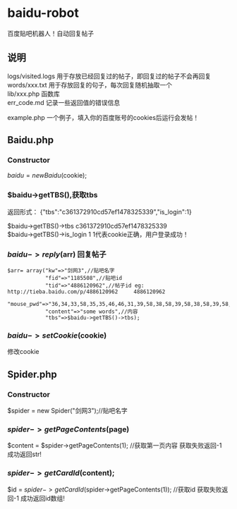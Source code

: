 # baidu-robot
百度贴吧机器人！自动回复帖子

## 说明
logs/visited.logs 用于存放已经回复过的帖子，即回复过的帖子不会再回复      
words/xxx.txt   用于存放回复的句子，每次回复随机抽取一个              
lib/xxx.php 函数库     
err_code.md 记录一些返回值的错误信息             

example.php 一个例子，填入你的百度账号的cookies后运行会发帖！  

## Baidu.php

###  Constructor
$baidu = new Baidu($cookie);

### $baidu->getTBS(),获取tbs
返回形式：
{"tbs":"c361372910cd57ef1478325339","is_login":1}      

$baidu->getTBS()->tbs  c361372910cd57ef1478325339   
$baidu->getTBS()->is_login 1               1代表cookie正确，用户登录成功！       

###  $baidu->reply($arr) 回复帖子

```
$arr= array("kw"=>"剑网3",//贴吧名字
			"fid"=>"1185508",//贴吧id
			"tid"=>"4886120962",//帖子id eg: http://tieba.baidu.com/p/4886120962     4886120962
			"mouse_pwd"=>"36,34,33,58,35,35,46,46,31,39,58,38,58,39,58,38,58,39,58,38,58,39,58,38,58,39,58,38,31,39,37,32,47,34,36,31,39,47,36,38,58,39,38,46,38,",//mouse_pwd
			"content"=>"some words",//内容
			"tbs"=>$baidu->getTBS()->tbs);
```

### $baidu->setCookie($cookie)
修改cookie


## Spider.php
### Constructor
$spider = new Spider("剑网3");//贴吧名字    

### $spider->getPageContents($page)                
$content = $spider->getPageContents(1); //获取第一页内容  获取失败返回-1 成功返回str!   

### $spider->getCardId($content);        
$id = $spider->getCardId($spider->getPageContents(1)); //获取id 获取失败返回-1 成功返回id数组!            
